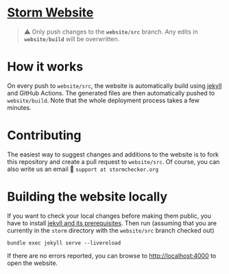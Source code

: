 [Storm Website](https://www.stormchecker.org)
============================================

> :warning: Only push changes to the **`website/src`** branch. Any edits in **`website/build`** will be overwritten.

# How it works
On every push to `website/src`, the website is automatically build using [jekyll](https://jekyllrb.com) and GitHub Actions. The generated files are then automatically pushed to `website/build`.
Note that the whole deployment process takes a few minutes.

# Contributing
The easiest way to suggest changes and additions to the website is to fork this repository and create a pull request to `website/src`.
Of course, you can also write us an email :email: `support at stormchecker.org`


# Building the website locally
If you want to check your local changes before making them public, you have to install [jekyll and its prerequisites](https://jekyllrb.com/docs/installation/). Then run (assuming that you are currently in the `storm` directory with the `website/src` branch checked out)

```console
bundle exec jekyll serve --livereload
```
If there are no errors reported, you can browse to [http://localhost:4000](http://localhost:4000) to open the website.
